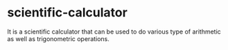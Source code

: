 # scientific-calculator
It is a scientific calculator that can be used to do various type of arithmetic as well as trigonometric operations.
